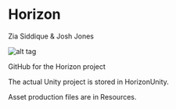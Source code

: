 Horizon
=======
Zia Siddique & Josh Jones

![alt tag](http://oi59.tinypic.com/rays7a.jpg)

GitHub for the Horizon project

The actual Unity project is stored in HorizonUnity.

Asset production files are in Resources.
